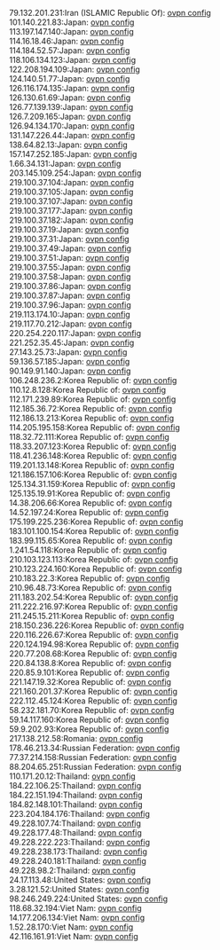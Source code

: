 79.132.201.231:Iran (ISLAMIC Republic Of): [ovpn config](vpn/79_132_201_231.ovpn)  
101.140.221.83:Japan: [ovpn config](vpn/101_140_221_83.ovpn)  
113.197.147.140:Japan: [ovpn config](vpn/113_197_147_140.ovpn)  
114.16.18.46:Japan: [ovpn config](vpn/114_16_18_46.ovpn)  
114.184.52.57:Japan: [ovpn config](vpn/114_184_52_57.ovpn)  
118.106.134.123:Japan: [ovpn config](vpn/118_106_134_123.ovpn)  
122.208.194.109:Japan: [ovpn config](vpn/122_208_194_109.ovpn)  
124.140.51.77:Japan: [ovpn config](vpn/124_140_51_77.ovpn)  
126.116.174.135:Japan: [ovpn config](vpn/126_116_174_135.ovpn)  
126.130.61.69:Japan: [ovpn config](vpn/126_130_61_69.ovpn)  
126.77.139.139:Japan: [ovpn config](vpn/126_77_139_139.ovpn)  
126.7.209.165:Japan: [ovpn config](vpn/126_7_209_165.ovpn)  
126.94.134.170:Japan: [ovpn config](vpn/126_94_134_170.ovpn)  
131.147.226.44:Japan: [ovpn config](vpn/131_147_226_44.ovpn)  
138.64.82.13:Japan: [ovpn config](vpn/138_64_82_13.ovpn)  
157.147.252.185:Japan: [ovpn config](vpn/157_147_252_185.ovpn)  
1.66.34.131:Japan: [ovpn config](vpn/1_66_34_131.ovpn)  
203.145.109.254:Japan: [ovpn config](vpn/203_145_109_254.ovpn)  
219.100.37.104:Japan: [ovpn config](vpn/219_100_37_104.ovpn)  
219.100.37.105:Japan: [ovpn config](vpn/219_100_37_105.ovpn)  
219.100.37.107:Japan: [ovpn config](vpn/219_100_37_107.ovpn)  
219.100.37.177:Japan: [ovpn config](vpn/219_100_37_177.ovpn)  
219.100.37.182:Japan: [ovpn config](vpn/219_100_37_182.ovpn)  
219.100.37.19:Japan: [ovpn config](vpn/219_100_37_19.ovpn)  
219.100.37.31:Japan: [ovpn config](vpn/219_100_37_31.ovpn)  
219.100.37.49:Japan: [ovpn config](vpn/219_100_37_49.ovpn)  
219.100.37.51:Japan: [ovpn config](vpn/219_100_37_51.ovpn)  
219.100.37.55:Japan: [ovpn config](vpn/219_100_37_55.ovpn)  
219.100.37.58:Japan: [ovpn config](vpn/219_100_37_58.ovpn)  
219.100.37.86:Japan: [ovpn config](vpn/219_100_37_86.ovpn)  
219.100.37.87:Japan: [ovpn config](vpn/219_100_37_87.ovpn)  
219.100.37.96:Japan: [ovpn config](vpn/219_100_37_96.ovpn)  
219.113.174.10:Japan: [ovpn config](vpn/219_113_174_10.ovpn)  
219.117.70.212:Japan: [ovpn config](vpn/219_117_70_212.ovpn)  
220.254.220.117:Japan: [ovpn config](vpn/220_254_220_117.ovpn)  
221.252.35.45:Japan: [ovpn config](vpn/221_252_35_45.ovpn)  
27.143.25.73:Japan: [ovpn config](vpn/27_143_25_73.ovpn)  
59.136.57.185:Japan: [ovpn config](vpn/59_136_57_185.ovpn)  
90.149.91.140:Japan: [ovpn config](vpn/90_149_91_140.ovpn)  
106.248.236.2:Korea Republic of: [ovpn config](vpn/106_248_236_2.ovpn)  
110.12.8.128:Korea Republic of: [ovpn config](vpn/110_12_8_128.ovpn)  
112.171.239.89:Korea Republic of: [ovpn config](vpn/112_171_239_89.ovpn)  
112.185.36.72:Korea Republic of: [ovpn config](vpn/112_185_36_72.ovpn)  
112.186.13.213:Korea Republic of: [ovpn config](vpn/112_186_13_213.ovpn)  
114.205.195.158:Korea Republic of: [ovpn config](vpn/114_205_195_158.ovpn)  
118.32.72.111:Korea Republic of: [ovpn config](vpn/118_32_72_111.ovpn)  
118.33.207.123:Korea Republic of: [ovpn config](vpn/118_33_207_123.ovpn)  
118.41.236.148:Korea Republic of: [ovpn config](vpn/118_41_236_148.ovpn)  
119.201.13.148:Korea Republic of: [ovpn config](vpn/119_201_13_148.ovpn)  
121.186.157.106:Korea Republic of: [ovpn config](vpn/121_186_157_106.ovpn)  
125.134.31.159:Korea Republic of: [ovpn config](vpn/125_134_31_159.ovpn)  
125.135.19.91:Korea Republic of: [ovpn config](vpn/125_135_19_91.ovpn)  
14.38.206.66:Korea Republic of: [ovpn config](vpn/14_38_206_66.ovpn)  
14.52.197.24:Korea Republic of: [ovpn config](vpn/14_52_197_24.ovpn)  
175.199.225.236:Korea Republic of: [ovpn config](vpn/175_199_225_236.ovpn)  
183.101.100.154:Korea Republic of: [ovpn config](vpn/183_101_100_154.ovpn)  
183.99.115.65:Korea Republic of: [ovpn config](vpn/183_99_115_65.ovpn)  
1.241.54.118:Korea Republic of: [ovpn config](vpn/1_241_54_118.ovpn)  
210.103.123.113:Korea Republic of: [ovpn config](vpn/210_103_123_113.ovpn)  
210.123.224.160:Korea Republic of: [ovpn config](vpn/210_123_224_160.ovpn)  
210.183.22.3:Korea Republic of: [ovpn config](vpn/210_183_22_3.ovpn)  
210.96.48.73:Korea Republic of: [ovpn config](vpn/210_96_48_73.ovpn)  
211.183.202.54:Korea Republic of: [ovpn config](vpn/211_183_202_54.ovpn)  
211.222.216.97:Korea Republic of: [ovpn config](vpn/211_222_216_97.ovpn)  
211.245.15.211:Korea Republic of: [ovpn config](vpn/211_245_15_211.ovpn)  
218.150.236.226:Korea Republic of: [ovpn config](vpn/218_150_236_226.ovpn)  
220.116.226.67:Korea Republic of: [ovpn config](vpn/220_116_226_67.ovpn)  
220.124.194.98:Korea Republic of: [ovpn config](vpn/220_124_194_98.ovpn)  
220.77.208.68:Korea Republic of: [ovpn config](vpn/220_77_208_68.ovpn)  
220.84.138.8:Korea Republic of: [ovpn config](vpn/220_84_138_8.ovpn)  
220.85.9.101:Korea Republic of: [ovpn config](vpn/220_85_9_101.ovpn)  
221.147.19.32:Korea Republic of: [ovpn config](vpn/221_147_19_32.ovpn)  
221.160.201.37:Korea Republic of: [ovpn config](vpn/221_160_201_37.ovpn)  
222.112.45.124:Korea Republic of: [ovpn config](vpn/222_112_45_124.ovpn)  
58.232.181.70:Korea Republic of: [ovpn config](vpn/58_232_181_70.ovpn)  
59.14.117.160:Korea Republic of: [ovpn config](vpn/59_14_117_160.ovpn)  
59.9.202.93:Korea Republic of: [ovpn config](vpn/59_9_202_93.ovpn)  
217.138.212.58:Romania: [ovpn config](vpn/217_138_212_58.ovpn)  
178.46.213.34:Russian Federation: [ovpn config](vpn/178_46_213_34.ovpn)  
77.37.214.158:Russian Federation: [ovpn config](vpn/77_37_214_158.ovpn)  
88.204.65.251:Russian Federation: [ovpn config](vpn/88_204_65_251.ovpn)  
110.171.20.12:Thailand: [ovpn config](vpn/110_171_20_12.ovpn)  
184.22.106.25:Thailand: [ovpn config](vpn/184_22_106_25.ovpn)  
184.22.151.194:Thailand: [ovpn config](vpn/184_22_151_194.ovpn)  
184.82.148.101:Thailand: [ovpn config](vpn/184_82_148_101.ovpn)  
223.204.184.176:Thailand: [ovpn config](vpn/223_204_184_176.ovpn)  
49.228.107.74:Thailand: [ovpn config](vpn/49_228_107_74.ovpn)  
49.228.177.48:Thailand: [ovpn config](vpn/49_228_177_48.ovpn)  
49.228.222.223:Thailand: [ovpn config](vpn/49_228_222_223.ovpn)  
49.228.238.173:Thailand: [ovpn config](vpn/49_228_238_173.ovpn)  
49.228.240.181:Thailand: [ovpn config](vpn/49_228_240_181.ovpn)  
49.228.98.2:Thailand: [ovpn config](vpn/49_228_98_2.ovpn)  
24.17.113.48:United States: [ovpn config](vpn/24_17_113_48.ovpn)  
3.28.121.52:United States: [ovpn config](vpn/3_28_121_52.ovpn)  
98.246.249.224:United States: [ovpn config](vpn/98_246_249_224.ovpn)  
118.68.32.194:Viet Nam: [ovpn config](vpn/118_68_32_194.ovpn)  
14.177.206.134:Viet Nam: [ovpn config](vpn/14_177_206_134.ovpn)  
1.52.28.170:Viet Nam: [ovpn config](vpn/1_52_28_170.ovpn)  
42.116.161.91:Viet Nam: [ovpn config](vpn/42_116_161_91.ovpn)  
